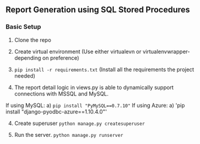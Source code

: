 ## Report Generation using SQL Stored Procedures

### Basic Setup

1) Clone the repo

2) Create virtual environment (Use either virtualevn or virtualenvwrapper- depending on preference)

3) `pip install -r requirements.txt` (Install all the requirements the project needed)

4) The report detail logic in views.py is able to dynamically support connections with MSSQL and MySQL.

If using MySQL:
a) `pip install "PyMySQL==0.7.10"`
If using Azure:
a) 'pip install "django-pyodbc-azure==1.10.4.0"'

4) Create superuser `python manage.py createsuperuser`

5) Run the server. `python manage.py runserver`